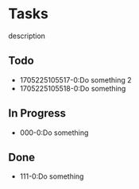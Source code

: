 # Tasks

description

## Todo

* 1705225105517-0:Do something 2
* 1705225105518-0:Do something

## In Progress

* 000-0:Do something

## Done

* 111-0:Do something
